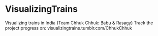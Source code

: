 VisualizingTrains
=================

Visualizing trains in India (Team Chhuk Chhuk: Babu &amp; Rasagy)
Track the project progress on: visualizingtrains.tumblr.com/ChhukChhuk
